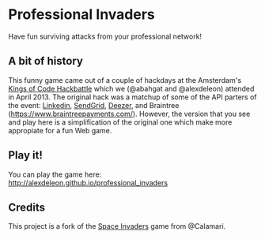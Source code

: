 Professional Invaders
=====================
Have fun surviving attacks from your professional network!

A bit of history 
-----------------
This funny game came out of a couple of hackdays at the Amsterdam's [Kings of Code Hackbattle](http://hackbattle.thenextweb.com/index.php/TNW_Kings_of_Code_Hack_Battle_-_Amsterdam_2013) which we (@abahgat and @alexdeleon) attended in April 2013. The original hack was a matchup of some of the API parters of the event: [Linkedin](http://www.linkedin.com), [SendGrid](http://www.sendgrid.com/), [Deezer](http://www.deezer.com), and Braintree (https://www.braintreepayments.com/). However, the version that you see and play here is a simplification of the original one which make more appropiate for a fun Web game.


Play it!
--------
You can play the game here: http://alexdeleon.github.io/professional_invaders


Credits
-------
This project is a fork of the [Space Invaders](https://github.com/Calamari/space_invaders) game from @Calamari. 